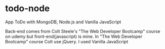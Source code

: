 # todo-node
App ToDo with MongoDB, Node.js and Vanilla JavaScript

Back-end comes from Colt Steele's "The Web Developer Bootcamp" course on udemy but front-end(javascript) is mine. In "The Web Developer Bootcamp" course Colt use jQuery. I used Vanilla JavaScript
